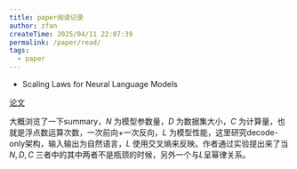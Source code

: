 ```yaml
---
title: paper阅读记录
author: zfan
createTime: 2025/04/11 22:07:39
permalink: /paper/read/
tags:
  - paper
---
```


- Scaling Laws for Neural Language Models

[论文](https://arxiv.org/abs/2001.08361)

大概浏览了一下summary，$N$ 为模型参数量，$D$ 为数据集大小，$C$ 为计算量，也就是浮点数运算次数，一次前向+一次反向，$L$ 为模型性能，这里研究decode-only架构，输入输出为自然语言，$L$ 使用交叉熵来反映。作者通过实验提出来了当 $N, D, C$ 三者中的其中两者不是瓶颈的时候，另外一个与$L$呈幂律关系。
